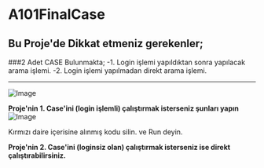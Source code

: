 # A101FinalCase
## Bu Proje'de Dikkat etmeniz gerekenler;

###2 Adet CASE Bulunmakta;
-1. Login işlemi yapıldıktan sonra yapılacak arama işlemi.
-2. Login işlemi yapılmadan direkt arama işlemi.

-----
![Image](https://imgyukle.com/f/2022/11/04/JEwVvH.png)

**Proje'nin 1. Case'ini (login işlemli) çalıştırmak isterseniz şunları yapın**
![Image](https://imgyukle.com/f/2022/11/04/JEwxUb.png)

Kırmızı daire içerisine alınmış kodu silin. ve Run deyin.


**Proje'nin 2. Case'ini (loginsiz olan) çalıştırmak isterseniz ise direkt çalıştırabilirsiniz.**



